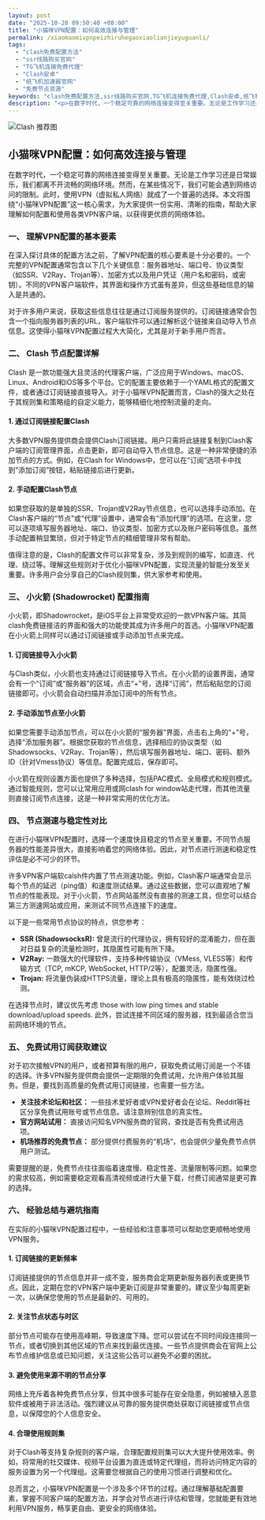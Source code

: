 ```yaml
---
layout: post
date: "2025-10-28 09:50:40 +08:00"
title: "小猫咪VPN配置：如何高效连接与管理"
permalink: /xiaomaomivpnpeizhiruhegaoxiaolianjieyuguanli/
tags:
  - "clash免费配置方法"
  - "ssr线路购买官网"
  - "TG飞机连接免费代理"
  - "Clash安卓"
  - "纸飞机加速器官网"
  - "免费节点资源"
keywords: "clash免费配置方法,ssr线路购买官网,TG飞机连接免费代理,Clash安卓,纸飞机加速器官网,免费节点资源"
description: "<p>在数字时代，一个稳定可靠的网络连接变得至关重要。无论是工作学习还是日常娱乐，我们都离不开流畅的网络环境。然而，在某些情况下，我们可能会遇到网络访问的限制。此时，使用VPN（虚拟私人网络）就成了一个普遍的选择。本文将围绕“小猫咪VPN配置”这一核心需求，为大家提供一份实用、清晰的指南，帮助大家理解如何配置和使用各类VPN客户端，以获得更优质的网络体验。</p>"
---
```


![Clash 推荐图](https://clashjd.github.io/assets/img/免费节点订阅.png)

## 小猫咪VPN配置：如何高效连接与管理

<p>在数字时代，一个稳定可靠的网络连接变得至关重要。无论是工作学习还是日常娱乐，我们都离不开流畅的网络环境。然而，在某些情况下，我们可能会遇到网络访问的限制。此时，使用VPN（虚拟私人网络）就成了一个普遍的选择。本文将围绕“小猫咪VPN配置”这一核心需求，为大家提供一份实用、清晰的指南，帮助大家理解如何配置和使用各类VPN客户端，以获得更优质的网络体验。</p>
<h3>一、 理解VPN配置的基本要素</h3>
<p>在深入探讨具体的配置方法之前，了解VPN配置的核心要素是十分必要的。一个完整的VPN配置通常包含以下几个关键信息：服务器地址、端口号、协议类型（如SSR、V2Ray、Trojan等）、加密方式以及用户凭证（用户名和密码，或密钥）。不同的VPN客户端软件，其界面和操作方式虽有差异，但这些基础信息的输入是共通的。</p>
<p>对于许多用户来说，获取这些信息往往是通过订阅服务提供的。订阅链接通常会包含一个指向服务器列表的URL，客户端软件可以通过解析这个链接来自动导入节点信息。这使得小猫咪VPN配置过程大大简化，尤其是对于新手用户而言。</p>
<h3>二、 Clash 节点配置详解</h3>
<p>Clash 是一款功能强大且灵活的代理客户端，广泛应用于Windows、macOS、Linux、Android和iOS等多个平台。它的配置主要依赖于一个YAML格式的配置文件，或者通过订阅链接直接导入。对于小猫咪VPN配置而言，Clash的强大之处在于其规则集和策略组的自定义能力，能够精细化地控制流量的走向。</p>
<h4>1. 通过订阅链接配置Clash</h4>
<p>大多数VPN服务提供商会提供Clash订阅链接。用户只需将此链接复制到Clash客户端的订阅管理界面，点击更新，即可自动导入节点信息。这是一种非常便捷的添加节点的方式。例如，在Clash for Windows中，您可以在“订阅”选项卡中找到“添加订阅”按钮，粘贴链接后进行更新。</p>
<h4>2. 手动配置Clash节点</h4>
<p>如果您获取的是单独的SSR、Trojan或V2Ray节点信息，也可以选择手动添加。在Clash客户端的“节点”或“代理”设置中，通常会有“添加代理”的选项。在这里，您可以逐项填写服务器地址、端口、协议类型、加密方式以及账户密码等信息。虽然手动配置稍显繁琐，但对于特定节点的精细管理非常有帮助。</p>
<p>值得注意的是，Clash的配置文件可以非常复杂，涉及到规则的编写，如直连、代理、绕过等。理解这些规则对于优化小猫咪VPN配置，实现流量的智能分发至关重要。许多用户会分享自己的Clash规则集，供大家参考和使用。</p>
<h3>三、 小火箭 (Shadowrocket) 配置指南</h3>
<p>小火箭，即Shadowrocket，是iOS平台上非常受欢迎的一款VPN客户端。其简clash免费链接洁的界面和强大的功能使其成为许多用户的首选。小猫咪VPN配置在小火箭上同样可以通过订阅链接或手动添加节点来完成。</p>
<h4>1. 订阅链接导入小火箭</h4>
<p>与Clash类似，小火箭也支持通过订阅链接导入节点。在小火箭的设置界面，通常会有一个“订阅”或“服务器”的区域，点击“+”号，选择“订阅”，然后粘贴您的订阅链接即可。小火箭会自动扫描并添加订阅中的所有节点。</p>
<h4>2. 手动添加节点至小火箭</h4>
<p>如果您需要手动添加节点，可以在小火箭的“服务器”界面，点击右上角的“+”号，选择“添加服务器”。根据您获取的节点信息，选择相应的协议类型（如Shadowsocks、V2Ray、Trojan等），然后填写服务器地址、端口、密码、额外ID（针对Vmess协议）等信息。配置完成后，保存即可。</p>
<p>小火箭在规则设置方面也提供了多种选择，包括PAC模式、全局模式和规则模式。通过智能规则，您可以让常用应用或网clash for window站走代理，而其他流量则直接订阅节点连接，这是一种非常实用的优化方法。</p>
<h3>四、 节点测速与稳定性对比</h3>
<p>在进行小猫咪VPN配置时，选择一个速度快且稳定的节点至关重要。不同节点服务器的性能差异很大，直接影响着您的网络体验。因此，对节点进行测速和稳定性评估是必不可少的环节。</p>
<p>许多VPN客户端软calsh件内置了节点测速功能。例如，Clash客户端通常会显示每个节点的延迟（ping值）和速度测试结果。通过这些数据，您可以直观地了解节点的性能表现。对于小火箭，节点网站虽然没有直接的测速工具，但您可以结合第三方测速网站或应用，来测试不同节点连接下的速度。</p>
<p>以下是一些常用节点协议的特点，供您参考：</p>
<ul>
<li><strong>SSR (ShadowsocksR):</strong> 曾是流行的代理协议，拥有较好的混淆能力，但在面对日益复杂的流量检测时，其隐匿性可能有所下降。</li>
<li><strong>V2Ray:</strong> 一款强大的代理软件，支持多种传输协议（VMess, VLESS等）和传输方式（TCP, mKCP, WebSocket, HTTP/2等），配置灵活，隐匿性强。</li>
<li><strong>Trojan:</strong> 将流量伪装成HTTPS流量，理论上具有极高的隐匿性，能有效绕过检测。</li>
</ul>
<p>在选择节点时，建议优先考虑 those with low ping times and stable download/upload speeds. 此外，尝试连接不同区域的服务器，找到最适合您当前网络环境的节点。</p>
<h3>五、 免费试用订阅获取建议</h3>
<p>对于初次接触VPN的用户，或者预算有限的用户，获取免费试用订阅是一个不错的选择。许多VPN服务提供商会提供一定期限的免费试用，允许用户体验其服务。但是，要找到高质量的免费试用订阅链接，也需要一些方法。</p>
<ul>
<li><strong>关注技术论坛和社区：</strong> 一些技术爱好者或VPN爱好者会在论坛、Reddit等社区分享免费试用账号或节点信息。请注意辨别信息的真实性。</li>
<li><strong>官方网站试用：</strong> 直接访问知名VPN服务商的官网，查找是否有免费试用选项。</li>
<li><strong>机场推荐的免费节点：</strong> 部分提供付费服务的“机场”，也会提供少量免费节点供用户测试。</li>
</ul>
<p>需要提醒的是，免费节点往往面临着速度慢、稳定性差、流量限制等问题。如果您的需求较高，例如需要稳定观看高清视频或进行大量下载，付费订阅通常是更可靠的选择。</p>
<h3>六、 经验总结与避坑指南</h3>
<p>在实际的小猫咪VPN配置过程中，一些经验和注意事项可以帮助您更顺畅地使用VPN服务。</p>
<h4>1. 订阅链接的更新频率</h4>
<p>订阅链接提供的节点信息并非一成不变，服务商会定期更新服务器列表或更换节点。因此，定期在您的VPN客户端中更新订阅是非常重要的。建议至少每周更新一次，以确保您使用的节点是最新的、可用的。</p>
<h4>2. 关注节点状态与时区</h4>
<p>部分节点可能存在使用高峰期，导致速度下降。您可以尝试在不同时间段连接同一节点，或者切换到其他区域的节点来找到最优连接。一些节点提供商会在官网上公布节点维护信息或已知问题，关注这些公告可以避免不必要的困扰。</p>
<h4>3. 避免使用来源不明的节点分享</h4>
<p>网络上充斥着各种免费节点分享，但其中很多可能存在安全隐患，例如被植入恶意软件或被用于非法活动。强烈建议从可靠的服务提供商处获取订阅链接或节点信息，以保障您的个人信息安全。</p>
<h4>4. 合理使用规则集</h4>
<p>对于Clash等支持复杂规则的客户端，合理配置规则集可以大大提升使用效率。例如，将常用的社交媒体、视频平台设置为直连或特定代理组，而将访问特定内容的服务设置为另一个代理组。这需要您根据自己的使用习惯进行调整和优化。</p>
<p>总而言之，小猫咪VPN配置是一个涉及多个环节的过程。通过理解基础配置要素，掌握不同客户端的配置方法，并学会对节点进行评估和管理，您就能更有效地利用VPN服务，畅享更自由、更安全的网络体验。</p>